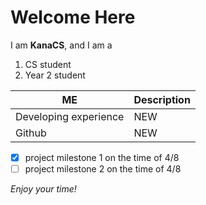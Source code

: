 # Welcome Here
I am **KanaCS**, and I am a
1. CS student
1. Year 2 student

ME | Description 
------------ | -------------
Developing experience | NEW
Github | NEW

- [x] project milestone 1 on the time of 4/8
- [ ] project milestone 2 on the time of 4/8

*Enjoy your time!*

